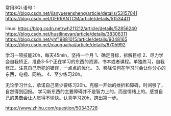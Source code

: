 常用SQL语句：
https://blog.csdn.net/jianyuerensheng/article/details/53157041
https://blog.csdn.net/DERRANTCM/article/details/51534411

linux:
https://blog.csdn.net/wh211212/article/details/52856240
https://blog.csdn.net/hustlinevan/article/details/38306311
https://blog.csdn.net/yhf19881015/article/details/9048165
https://blog.csdn.net/xiaoguaihai/article/details/8705992

学习一项技能20h，每天45min，坚持一个月
1、确定目标，拆解目标
2、尽力学会自我矫正，准备3-5个正在学习的东西的资源，书本或者课程。单独练习，自我修正。注意自己所犯的错误，一点点的优化。
3、移除任何在学习时会让你分心的东西，电视、网络。
4、至少练习20h。

无论学习什么，承诺自己至少要练习20h。克服一开始的挫折和障碍，时间够了，自然得到回报。 学习新东西的主要障碍并不是智力上的，而是情绪上的。感觉自己的愚蠢会让人觉得不愉快。认真学习20h，跨出第一步。

https://www.zhihu.com/question/50343728

